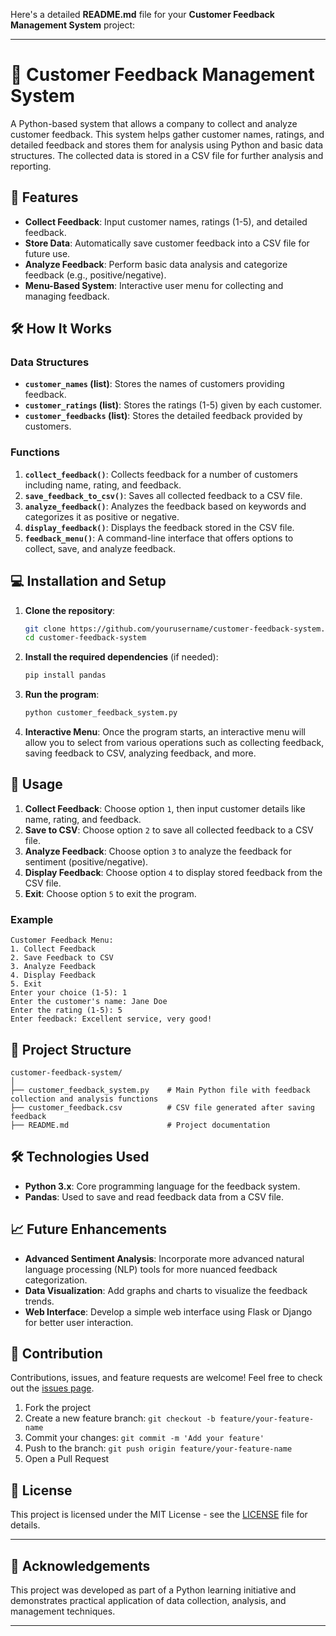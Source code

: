 Here's a detailed **README.md** file for your **Customer Feedback Management System** project:

---

# 💬 Customer Feedback Management System

A Python-based system that allows a company to collect and analyze customer feedback. This system helps gather customer names, ratings, and detailed feedback and stores them for analysis using Python and basic data structures. The collected data is stored in a CSV file for further analysis and reporting.

## 🚀 Features

- **Collect Feedback**: Input customer names, ratings (1-5), and detailed feedback.
- **Store Data**: Automatically save customer feedback into a CSV file for future use.
- **Analyze Feedback**: Perform basic data analysis and categorize feedback (e.g., positive/negative).
- **Menu-Based System**: Interactive user menu for collecting and managing feedback.

## 🛠️ How It Works

### Data Structures
- **`customer_names` (list)**: Stores the names of customers providing feedback.
- **`customer_ratings` (list)**: Stores the ratings (1-5) given by each customer.
- **`customer_feedbacks` (list)**: Stores the detailed feedback provided by customers.

### Functions
1. **`collect_feedback()`**: Collects feedback for a number of customers including name, rating, and feedback.
2. **`save_feedback_to_csv()`**: Saves all collected feedback to a CSV file.
3. **`analyze_feedback()`**: Analyzes the feedback based on keywords and categorizes it as positive or negative.
4. **`display_feedback()`**: Displays the feedback stored in the CSV file.
5. **`feedback_menu()`**: A command-line interface that offers options to collect, save, and analyze feedback.

## 💻 Installation and Setup

1. **Clone the repository**:
   ```bash
   git clone https://github.com/yourusername/customer-feedback-system.git
   cd customer-feedback-system
   ```

2. **Install the required dependencies** (if needed):
   ```bash
   pip install pandas
   ```

3. **Run the program**:
   ```bash
   python customer_feedback_system.py
   ```

4. **Interactive Menu**: 
   Once the program starts, an interactive menu will allow you to select from various operations such as collecting feedback, saving feedback to CSV, analyzing feedback, and more.

## 📝 Usage

1. **Collect Feedback**: Choose option `1`, then input customer details like name, rating, and feedback.
2. **Save to CSV**: Choose option `2` to save all collected feedback to a CSV file.
3. **Analyze Feedback**: Choose option `3` to analyze the feedback for sentiment (positive/negative).
4. **Display Feedback**: Choose option `4` to display stored feedback from the CSV file.
5. **Exit**: Choose option `5` to exit the program.

### Example

```plaintext
Customer Feedback Menu:
1. Collect Feedback
2. Save Feedback to CSV
3. Analyze Feedback
4. Display Feedback
5. Exit
Enter your choice (1-5): 1
Enter the customer's name: Jane Doe
Enter the rating (1-5): 5
Enter feedback: Excellent service, very good!
```

## 📂 Project Structure

```plaintext
customer-feedback-system/
│
├── customer_feedback_system.py    # Main Python file with feedback collection and analysis functions
├── customer_feedback.csv          # CSV file generated after saving feedback
├── README.md                      # Project documentation
```

## 🛠️ Technologies Used

- **Python 3.x**: Core programming language for the feedback system.
- **Pandas**: Used to save and read feedback data from a CSV file.

## 📈 Future Enhancements

- **Advanced Sentiment Analysis**: Incorporate more advanced natural language processing (NLP) tools for more nuanced feedback categorization.
- **Data Visualization**: Add graphs and charts to visualize the feedback trends.
- **Web Interface**: Develop a simple web interface using Flask or Django for better user interaction.

## 🤝 Contribution

Contributions, issues, and feature requests are welcome! Feel free to check out the [issues page](https://github.com/yourusername/customer-feedback-system/issues).

1. Fork the project
2. Create a new feature branch: `git checkout -b feature/your-feature-name`
3. Commit your changes: `git commit -m 'Add your feature'`
4. Push to the branch: `git push origin feature/your-feature-name`
5. Open a Pull Request

## 📜 License

This project is licensed under the MIT License - see the [LICENSE](LICENSE) file for details.

---

## 🌟 Acknowledgements

This project was developed as part of a Python learning initiative and demonstrates practical application of data collection, analysis, and management techniques.

---
